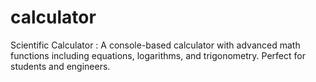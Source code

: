 # calculator
Scientific Calculator : A console-based calculator with advanced math functions including equations, logarithms, and trigonometry. Perfect for students and engineers.
